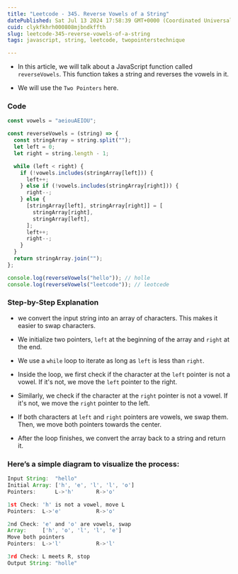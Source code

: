 ```yaml
---
title: "Leetcode - 345. Reverse Vowels of a String"
datePublished: Sat Jul 13 2024 17:58:39 GMT+0000 (Coordinated Universal Time)
cuid: clykfkhrh000808mjbndkffth
slug: leetcode-345-reverse-vowels-of-a-string
tags: javascript, string, leetcode, twopointerstechnique

---
```


* In this article, we will talk about a JavaScript function called `reverseVowels`. This function takes a string and reverses the vowels in it.
    
* We will use the `Two Pointers` here.
    

### Code

```javascript
const vowels = "aeiouAEIOU";

const reverseVowels = (string) => {
  const stringArray = string.split("");
  let left = 0;
  let right = string.length - 1;

  while (left < right) {
    if (!vowels.includes(stringArray[left])) {
      left++;
    } else if (!vowels.includes(stringArray[right])) {
      right--;
    } else {
      [stringArray[left], stringArray[right]] = [
        stringArray[right],
        stringArray[left],
      ];
      left++;
      right--;
    }
  }
  return stringArray.join("");
};

console.log(reverseVowels("hello")); // holle
console.log(reverseVowels("leetcode")); // leotcede
```

### Step-by-Step Explanation

* we convert the input string into an array of characters. This makes it easier to swap characters.
    
* We initialize two pointers, `left` at the beginning of the array and `right` at the end.
    
* We use a `while` loop to iterate as long as `left` is less than `right`.
    
* Inside the loop, we first check if the character at the `left` pointer is not a vowel. If it's not, we move the `left` pointer to the right.
    
* Similarly, we check if the character at the `right` pointer is not a vowel. If it's not, we move the `right` pointer to the left.
    
* If both characters at `left` and `right` pointers are vowels, we swap them. Then, we move both pointers towards the center.
    
* After the loop finishes, we convert the array back to a string and return it.
    

### Here’s a simple diagram to visualize the process:

```javascript
Input String:  "hello"
Initial Array: ['h', 'e', 'l', 'l', 'o']
Pointers:      L->'h'       R->'o'

1st Check: 'h' is not a vowel, move L
Pointers:  L->'e'           R->'o'

2nd Check: 'e' and 'o' are vowels, swap
Array:     ['h', 'o', 'l', 'l', 'e']
Move both pointers
Pointers:  L->'l'           R->'l'

3rd Check: L meets R, stop
Output String: "holle"
```